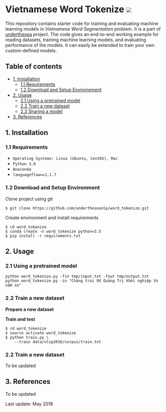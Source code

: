 # Vietnamese Word Tokenize ![](https://img.shields.io/badge/F1-94%25-red.svg)

This repository contains starter code for training and evaluating machine learning models in *Vietnamese Word Segmentation* problem. It is a part of [underthesea](https://github.com/magizbox/underthesea) project. The code gives an end-to-end working example for reading datasets, training machine learning models, and evaluating performance of the models. It can easily be extended to train your own custom-defined models.

## Table of contents

* [1. Installation](#1-installation)
  * [1.1 Requirements](#11-requirements)
  * [1.2 Download and Setup Environement](#12-download-and-setup-environment)
* [2. Usage](#2-usage)
  * [2.1 Using a pretrained model](#21-using-a-pretrained-model)
  * [2.2 Train a new dataset](#22-train-a-new-dataset)
  * [2.3 Sharing a model](#23-sharing-a-model)
* [3. References](#3-references)


## 1. Installation

### 1.1 Requirements

* `Operating Systems: Linux (Ubuntu, CentOS), Mac`
* `Python 3.6`
* `Anaconda`
* `languageflow==1.1.7`

### 1.2 Download and Setup Environment

Clone project using git

```
$ git clone https://github.com/undertheseanlp/word_tokenize.git
```

Create environment and install requirements

```
$ cd word_tokenize
$ conda create -n word_tokenize python=3.5
$ pip install -r requirements.txt
```

## 2. Usage


### 2.1 Using a pretrained model

```
python word_tokenize.py -fin tmp/input.txt -fout tmp/output.txt
python word_tokenize.py -in "Chàng trai 9X Quảng Trị khởi nghiệp từ nấm sò"
```

### 2.2 Train a new dataset

**Prepare a new dataset**

**Train and test**

```
$ cd word_tokenize
$ source activate word_tokenize
$ python train.py \
    --train data/vlsp2016/corpus/train.txt
```

### 2.2 Train a new dataset

To be updated

## 3. References

To be updated

Last update: May 2018